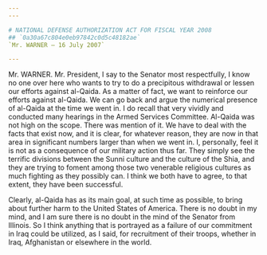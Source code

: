 ```yaml
---
---

# NATIONAL DEFENSE AUTHORIZATION ACT FOR FISCAL YEAR 2008
## `0a30a67c804e0eb97842c0d5c48182ae`
`Mr. WARNER — 16 July 2007`

---
```



Mr. WARNER. Mr. President, I say to the Senator most respectfully, I 
know no one over here who wants to try to do a precipitous withdrawal 
or lessen our efforts against al-Qaida. As a matter of fact, we want to 
reinforce our efforts against al-Qaida. We can go back and argue the 
numerical presence of al-Qaida at the time we went in. I do recall that 
very vividly and conducted many hearings in the Armed Services 
Committee. Al-Qaida was not high on the scope. There was mention of it. 
We have to deal with the facts that exist now, and it is clear, for 
whatever reason, they are now in that area in significant numbers 
larger than when we went in. I, personally, feel it is not as a 
consequence of our military action thus far. They simply see the 
terrific divisions between the Sunni culture and the culture of the 
Shia, and they are trying to foment among those two venerable religious 
cultures as much fighting as they possibly can. I think we both have to 
agree, to that extent, they have been successful.

Clearly, al-Qaida has as its main goal, at such time as possible, to 
bring about further harm to the United States of America. There is no 
doubt in my mind, and I am sure there is no doubt in the mind of the 
Senator from Illinois. So I think anything that is portrayed as a 
failure of our commitment in Iraq could be utilized, as I said, for 
recruitment of their troops, whether in Iraq, Afghanistan or elsewhere 
in the world.